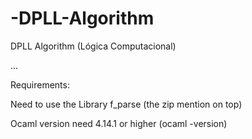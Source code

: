 # -DPLL-Algorithm
 DPLL Algorithm (Lógica Computacional)

...

Requirements:

Need to use the Library f_parse (the zip mention on top)

Ocaml version need 4.14.1 or higher (ocaml -version)
